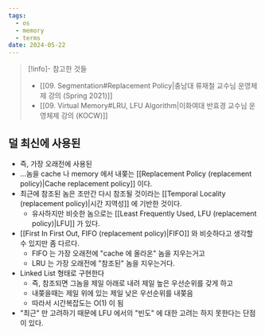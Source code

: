 ```yaml
---
tags:
  - os
  - memory
  - terms
date: 2024-05-22
---
```

> [!info]- 참고한 것들
> - [[09. Segmentation#Replacement Policy|충남대 류재철 교수님 운영체제 강의 (Spring 2021)]]
> - [[09. Virtual Memory#LRU, LFU Algorithm|이화여대 반효경 교수님 운영체제 강의 (KOCW)]]

## 덜 최신에 사용된

- 즉, 가장 오래전에 사용된
- ...놈을 cache 나 memory 에서 내쫒는 [[Replacement Policy (replacement policy)|Cache replacement policy]] 이다.
- 최근에 참조된 놈은 조만간 다시 참조될 것이라는 [[Temporal Locality (replacement policy)|시간 지역성]] 에 기반한 것이다.
	- 유사하지만 비슷한 놈으로는 [[Least Frequently Used, LFU (replacement policy)|LFU]] 가 있다.
- [[First In First Out, FIFO (replacement policy)|FIFO]] 와 비슷하다고 생각할 수 있지만 좀 다르다.
	- FIFO 는 가장 오래전에 "cache 에 올라온" 놈을 지우는거고
	- LRU 는 가장 오래전에 "참조된" 놈을 지우는거다.
- Linked List 형태로 구현한다
	- 즉, 참조되면 그놈을 제일 아래로 내려 제일 높은 우선순위를 갖게 하고
	- 내쫒을때는 제일 위에 있는 제일 낮은 우선순위를 내쫒음
	- 따라서 시간복잡도는 O(1) 이 됨
- "최근" 만 고려하기 때문에 LFU 에서의 "빈도" 에 대한 고려는 하지 못한다는 단점이 있다.